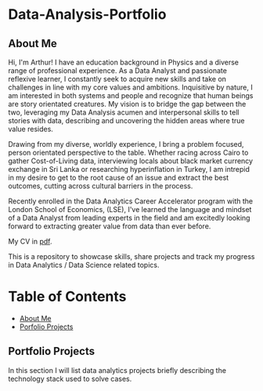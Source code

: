 # Data-Analysis-Portfolio

## About Me

Hi, I'm Arthur! I have an education background in Physics and a diverse range of professional experience. As a Data Analyst and passionate reflexive learner, I constantly seek to acquire new skills and take on challenges in line with my core values and ambitions. Inquisitive by nature, I am interested in both systems and people and recognize that human beings are story orientated creatures. My vision is to bridge the gap between the two, leveraging my Data Analysis acumen and interpersonal skills to tell stories with data, describing and uncovering the hidden areas where true value resides. 

Drawing from my diverse, worldly experience, I bring a problem focused, person orientated perspective to the table. Whether racing across Cairo to gather Cost-of-Living data, interviewing locals about black market currency exchange in Sri Lanka or researching hyperinflation in Turkey, I am intrepid in my desire to get to the root cause of an issue and extract the best outcomes, cutting across cultural barriers in the process. 

Recently enrolled in the Data Analytics Career Accelerator program with the London School of Economics, (LSE), I've learned the language and mindset of a Data Analyst from leading experts in the field and am excitedly looking forward to extracting greater value from data than ever before.

My CV in [pdf](https://github.com/ARHilton/Data-Analysis-Portfolio/blob/main/Arthur%20Hilton_Data%20Analyst_CV.pdf).

This is a repository to showcase skills, share projects and track my progress in Data Analytics / Data Science related topics.

# Table of Contents

- [About Me](#about-me)
- [Porfolio Projects](#portfolio-projects)


## Portfolio Projects

In this section I will list data analytics projects briefly describing the technology stack used to solve cases.
